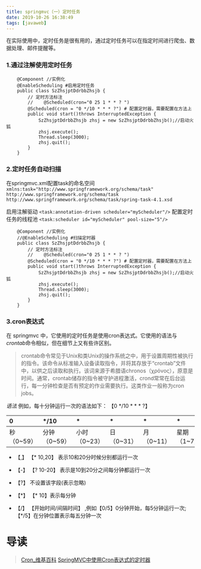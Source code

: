 ```yaml
---
title: springmvc（一）定时任务
date: 2019-10-26 16:38:49
tags: [javaweb]
---
```


在实际使用中，定时任务是很有用的，通过定时任务可以在指定时间进行爬虫、数据处理、邮件提醒等。
 

### 1.通过注解使用定时任务
 
```
	@Component //实例化
	@EnableScheduling #启用定时任务
	public class SzZhsjptDdrbbZhsjb {
		// 定时方法标注
		//    @Scheduled(cron="0 25 1 * * ? ")
		@Scheduled(cron = "0 */10 * * * ?") # 配置定时器，需要配置在方法上
		public void start()throws InterruptedException {
			SzZhsjptDdrbbZhsjb zhsj = new SzZhsjptDdrbbZhsjb();//启动火狐
			zhsj.execute();
			Thread.sleep(3000);
			zhsj.quit();
		}
	}
```

### 2.定时任务自动扫描

在springmvc.xml配置task的命名空间
	```
	xmlns:task="http://www.springframework.org/schema/task"   
	http://www.springframework.org/schema/task http://www.springframework.org/schema/task/spring-task-4.1.xsd  
	```

启用注解驱动
	`<task:annotation-driven scheduler="myScheduler"/>`
配置定时任务的线程池
	`<task:scheduler id="myScheduler" pool-size="5"/>  `

```
	@Component //实例化
	//@EnableScheduling #扫描定时器
	public class SzZhsjptDdrbbZhsjb {
		// 定时方法标注
		//    @Scheduled(cron="0 25 1 * * ? ")
		@Scheduled(cron = "0 */10 * * * ?") # 配置定时器，需要配置在方法上
		public void start()throws InterruptedException {
			SzZhsjptDdrbbZhsjb zhsj = new SzZhsjptDdrbbZhsjb();//启动火狐
			zhsj.execute();
			Thread.sleep(3000);
			zhsj.quit();
		}
	}
```

### 3.cron表达式
在 springmvc 中，它使用的定时任务是使用cron表达式。它使用的语法与*crontab*命令相似，但在细节上又有些许区别。
> crontab命令常见于Unix和类Unix的操作系统之中，用于设置周期性被执行的指令。该命令从标准输入设备读取指令，并将其存放于“crontab”文件中，以供之后读取和执行。该词来源于希腊语chronos（χρόνος），原意是时间。通常，crontab储存的指令被守护进程激活，crond常常在后台运行，每一分钟检查是否有预定的作业需要执行。这类作业一般称为cron jobs。


*语法*
例如，每十分钟运行一次的语法如下：
	【0	*/10	* 	*	*	?】

|0|*/10|* |* |* |* |?|
|:--|:--|:--|:--|:--|:--|:--|
|秒（0~59）|分钟（0~59）|小时（0~23）|日 （0~31）|月（0~11）|星期（1~7）|年|


+	【,】 【\* 10,20】 表示10和20分时候分别都运行一次

+	【-】 【? 10-20】 表示是10到20分之间每分钟都运行一次

+	【?】 不设置该字段(表示忽略)

+	【\*】 【\* 10】表示每分钟

+	【/】 【开始时间/间隔时间】 ,例如【0/5】0分钟开始，每5分钟运行一次; 【\*/5】在分钟位置表示每五分钟一次


# 导读
> [Cron_维基百科](https://zh.wikipedia.org/wiki/Cron)
[SpringMVC中使用Cron表达式的定时器](https://www.cnblogs.com/leeyes999/p/5742287.html)